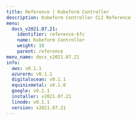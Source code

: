 ```yaml
---
title: Reference | Kubeform Controller
description: Kubeform Controller CLI Reference
menu:
  docs_v2021.07.21:
    identifier: reference-kfc
    name: Kubeform Controller
    weight: 10
    parent: reference
menu_name: docs_v2021.07.21
info:
  aws: v0.1.1
  azurerm: v0.1.1
  digitalocean: v0.1.1
  equinixmetal: v0.1.0
  google: v0.1.1
  installer: v2021.07.21
  linode: v0.1.1
  version: v2021.07.21
---
```


